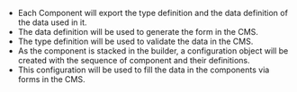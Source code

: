 - Each Component will export the type definition and the data definition of the data used in it.
- The data definition will be used to generate the form in the CMS.
- The type definition will be used to validate the data in the CMS.
- As the component is stacked in the builder, a configuration object will be created with the sequence of component and their definitions.
- This configuration will be used to fill the data in the components via forms in the CMS.
